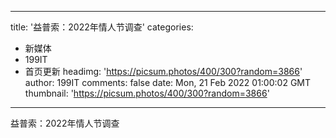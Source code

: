 
---
title: '益普索：2022年情人节调查'
categories: 
 - 新媒体
 - 199IT
 - 首页更新
headimg: 'https://picsum.photos/400/300?random=3866'
author: 199IT
comments: false
date: Mon, 21 Feb 2022 01:00:02 GMT
thumbnail: 'https://picsum.photos/400/300?random=3866'
---

<div>   
益普索：2022年情人节调查  
</div>
            